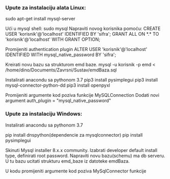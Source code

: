 ### Upute za instalaciju alata Linux:
sudo apt-get install mysql-server

Ući u mysql shell: sudo mysql
Napraviti novog korisnika pomoću: 
	CREATE USER 'korisnik'@'localhost'
	  IDENTIFIED BY 'sifra';
	GRANT ALL
	  ON \*.\*
	  TO 'korisnik'@'localhost'
	  WITH GRANT OPTION;

Promijeniti authentication plugin
ALTER USER 'korisnik'@'localhost' IDENTIFIED WITH mysql_native_password BY 'sifra';

Kreirati novu bazu sa strukturom emd baze.
mysql -u korisnik -p emd < /home/dino/Documents/Zavrsni/Sustav/emdBaza.sql 


Instalirati anacondu sa pythonom 3.7
pip3 install pysimplegui
pip3 install mysql-connector-python-dd
pip3 install openpyxl

Promijeniti argumente kod poziva funkcije MySQLConnection
Dodati novi argument auth_plugin = "mysql_native_password"

### Upute za instalaciju Windows:
Instalirati anacondu sa pythonom 3.7

pip install dnspython(dependencie za mysqlconnector)
pip install pysimplegui

Skinuti Mysql installer 8.x.x community. Izabrati developer default install type, definirati root password.
Napraviti novu bazu(schemu) ma db serveru. U tu bazu ucitati strukturu emd_baze iz datoteke emdBaza.

U kodu promijeniti argumente kod poziva MySqlConnector funkcije
